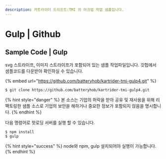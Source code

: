 ```yaml
---
description: 카트라이더 드리프트:TMI 의 마크업 작업 샘플입니다.
---
```


# Gulp | Github

## Sample Code | Gulp

svg 스트라이프, 이미지 스트라이프가 포함되어 있는 샘플 작업파일입니다. 깃헙에서 샘플코드를 다운받아  확인하실 수 있습니다.

{% embed url="https://github.com/batteryhob/kartrider-tmi-gulp4.git" %}

```
$ git clone https://github.com/batteryhob/kartrider-tmi-gulp4.git
```

{% hint style="danger" %}
본 소스는 기업의 허락을 받아 공유 및 재사용을 위해 리팩토링한 샘플 소스로 기업의 보안을 해하거나 중요한 정보가 포함되지 않음을 명시합니다.
{% endhint %}

다음 명령어로 핫로딩 서버를 실행 할 수 있습니다.

```
$ npm install
$ gulp
```

{% hint style="success" %}
node와 npm, gulp 설치되어야 실행이 가능합니다.
{% endhint %}
